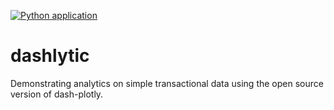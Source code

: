 [![Python application](https://github.com/bfc782/dashlytic/actions/workflows/run_tests.yml/badge.svg?branch=develop)](https://github.com/bfc782/dashlytic/actions/workflows/run_tests.yml)
# dashlytic
Demonstrating analytics on simple transactional data using the open source version of dash-plotly.
